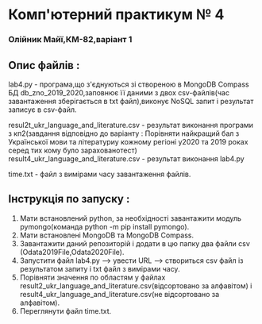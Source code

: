 # Комп'ютерний практикум № 4
### Олійник Майї,КМ-82,варіант 1

## Опис файлів :

lab4.py - програма,що з'єднуються зі створеною в MongoDB Compass БД db_zno_2019_2020,заповнює її даними з двох csv-файлів(час завантаження зберігається в txt файл),виконує NoSQL запит і результат записує в csv-файл.  


resul2t_ukr_language_and_literature.csv - результат виконання програми з кп2(завдання відповідно до варіанту : Порівняти найкращий бал з Української мови та літературиу кожному регіоні у2020 та 2019 роках серед тих кому було зарахованотест)  
result4_ukr_language_and_literature.csv - результат виконання lab4.py  

time.txt - файл з вимірами часу завантаження файлів.


## Інструкція по запуску :
1. Мати встановлений python, за необхідності завантажити модуль pymongo(команда python -m pip install pymongo).
2. Мати встановлені MongoDB та MongoDB Compass.
3. Завантажити даний репозиторій і додати в цю папку два файли csv (Odata2019File,Odata2020File).
4. Запустити файл lab4.py --> увести URL --> створиться csv файл із результатом запиту і txt файл з вимірами часу.
5. Порівняти значення по областям у файлах result2_ukr_language_and_literature.csv(відсортовано за алфавітом) і result4_ukr_language_and_literature.csv(не відсортовано за алфавітом).
6. Переглянути файл time.txt.
